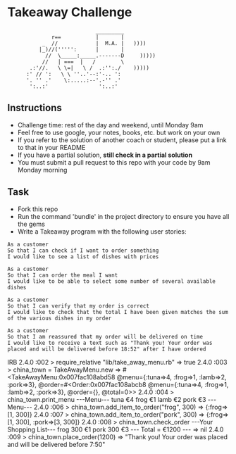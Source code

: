 Takeaway Challenge
==================
```
                            _________
              r==           |       |
           _  //            |  M.A. |   ))))
          |_)//(''''':      |       |
            //  \_____:_____.-------D     )))))
           //   | ===  |   /        \
       .:'//.   \ \=|   \ /  .:'':./    )))))
      :' // ':   \ \ ''..'--:'-.. ':
      '. '' .'    \:.....:--'.-'' .'
       ':..:'                ':..:'

 ```

Instructions
-------

* Challenge time: rest of the day and weekend, until Monday 9am
* Feel free to use google, your notes, books, etc. but work on your own
* If you refer to the solution of another coach or student, please put a link to that in your README
* If you have a partial solution, **still check in a partial solution**
* You must submit a pull request to this repo with your code by 9am Monday morning

Task
-----

* Fork this repo
* Run the command 'bundle' in the project directory to ensure you have all the gems
* Write a Takeaway program with the following user stories:

```
As a customer
So that I can check if I want to order something
I would like to see a list of dishes with prices

As a customer
So that I can order the meal I want
I would like to be able to select some number of several available dishes

As a customer
So that I can verify that my order is correct
I would like to check that the total I have been given matches the sum of the various dishes in my order

As a customer
So that I am reassured that my order will be delivered on time
I would like to receive a text such as "Thank you! Your order was placed and will be delivered before 18:52" after I have ordered
```
IRB
2.4.0 :002 > require_relative "lib/take_away_menu.rb"
 => true
2.4.0 :003 > china_town = TakeAwayMenu.new
 => #<TakeAwayMenu:0x007fac108abd58 @menu={:tuna=>4, :frog=>1, :lamb=>2, :pork=>3}, @order=#<Order:0x007fac108abcb8 @menu={:tuna=>4, :frog=>1, :lamb=>2, :pork=>3}, @order={}, @total=0>>
2.4.0 :004 > china_town.print_menu
---Menu---
tuna       €4
frog       €1
lamb       €2
pork       €3
---Menu---
2.4.0 :006 > china_town.add_item_to_order("frog", 300)
 => {:frog=>[1, 300]}
2.4.0 :007 > china_town.add_item_to_order("pork", 300)
 => {:frog=>[1, 300], :pork=>[3, 300]}
2.4.0 :008 > china_town.check_order
---Your Shopping List---
frog      300 €1
pork      300 €3
--- Total = €1200 ---
 => nil
2.4.0 :009 > china_town.place_order(1200)
 => "Thank you! Your order was placed and will be delivered before 7:50"
